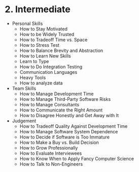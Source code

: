 # 2. Intermediate

- Personal Skills
	- How to Stay Motivated
	- How to be Widely Trusted
	- How to Tradeoff Time vs. Space
	- How to Stress Test
	- How to Balance Brevity and Abstraction
	- How to Learn New Skills
	- Learn to Type
	- How to Do Integration Testing
	- Communication Languages
	- Heavy Tools
	- How to analyze data
- Team Skills
	- How to Manage Development Time
	- How to Manage Third-Party Software Risks
	- How to Manage Consultants
	- How to Communicate the Right Amount
	- How to Disagree Honestly and Get Away with It
- Judgement
	- How to Tradeoff Quality Against Development Time
	- How to Manage Software System Dependence
	- How to Decide if Software is Too Immature
	- How to Make a Buy vs. Build Decision
	- How to Grow Professionally
	- How to Evaluate Interviewees
	- How to Know When to Apply Fancy Computer Science
	- How to Talk to Non-Engineers
